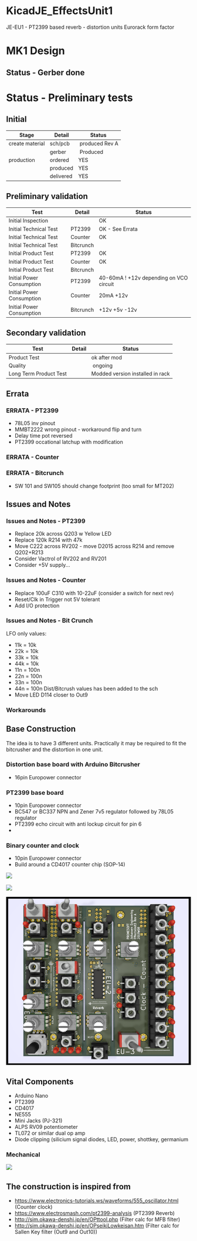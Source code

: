 # KicadJE_EffectsUnit1
JE-EU1 - PT2399 based reverb - distortion units
Eurorack form factor

# MK1 Design
## Status - Gerber done
# Status - Preliminary tests
## Initial 
| Stage  | Detail | Status |
| ------------- | ------------- | ------------- |
| create material  | sch/pcb | produced Rev A  |
| | gerber | Produced |
| production  | ordered  | YES |
|  | produced | YES |
|  | delivered | YES |
## Preliminary validation
| Test  | Detail | Status |
| ------------- | ------------- | ------------- |
| Initial Inspection |  | OK |
| Initial Technical Test | PT2399 | OK - See Errata |
| Initial Technical Test | Counter  | OK |
| Initial Technical Test | Bitcrunch |  |
| Initial Product Test | PT2399 | OK |
| Initial Product Test | Counter | OK |
| Initial Product Test | Bitcrunch  |  |
| Initial Power Consumption | PT2399 | 40-60mA ! +12v depending on VCO circuit |
| Initial Power Consumption | Counter | 20mA +12v  |
| Initial Power Consumption | Bitcrunch | +12v +5v -12v |

## Secondary validation
| Test  | Detail | Status |
| ------------- | ------------- |------------- |
| Product Test |  | ok after mod |
| Quality |  | ongoing |
| Long Term Product Test | | Modded version installed in rack |

## Errata
### ERRATA - PT2399
 * 78L05 inv pinout
 * MMBT2222 wrong pinout - workaround flip and turn
 * Delay time pot reversed
 * PT2399 occational latchup with modification
### ERRATA - Counter
### ERRATA - Bitcrunch
 * SW 101 and SW105 should change footprint (too small for MT202)
## Issues and Notes
### Issues and Notes - PT2399
 * Replace 20k across Q203 w Yellow LED
 * Replace 120k R214 with 47k
 * Move C222 across RV202 - move D2015 across R214 and remove Q202+R213
 * Consider Vactrol of RV202 and RV201
 * Consider +5V supply...
### Issues and Notes - Counter
 * Replace 100uF C310 with 10-22uF (consider a switch for next rev)
 * Reset/Clk in Trigger not 5V tolerant
 * Add I/O protection

### Issues and Notes - Bit Crunch
LFO only values:
 * 11k = 10k
 * 22k = 10k
 * 33k = 10k
 * 44k = 10k
 * 11n = 100n
 * 22n = 100n
 * 33n = 100n
 * 44n = 100n
Dist/Bitcrush values has been added to the sch
 * Move LED D114 closer to Out9

### Workarounds

## Base Construction 
The idea is to have 3 different units.
Practically it may be required to fit the bitcrusher and the distortion in one unit.
### Distortion base board with Arduino Bitcrusher
 - 16pin Europower connector
### PT2399 base board 
 - 10pin Europower connector
 - BC547 or BC337 NPN and Zener 7v5 regulator followed by 78L05 regulator
 - PT2399 echo circuit with anti lockup circuit for pin 6
 - 
### Binary counter and clock
 - 10pin Europower connector
 - Build around a CD4017 counter chip (SOP-14)
 
![](KicadJE-EU1-MK1-RevA-Schematic.png) 
 
![](KicadJE-EU1-MK1-RevA-Top3D.png)

![](KicadJE-EffectsUnit1_3D2.png)

## Vital Components
 - Arduino Nano
 - PT2399
 - CD4017
 - NE555
 - Mini Jacks (PJ-321) 
 - ALPS RV09 potentiometer
 - TL072 or similar dual op amp
 - Diode clipping (silicium signal diodes, LED, power, shottkey, germanium
 
### Mechanical
![](EU1-MK1-mechanical.png)

The construction is inspired from
-----------------------------------------------------
 - https://www.electronics-tutorials.ws/waveforms/555_oscillator.html (Counter clock)
 - https://www.electrosmash.com/pt2399-analysis (PT2399 Reverb)
 - http://sim.okawa-denshi.jp/en/OPttool.php (Filter calc for MFB filter)
 - http://sim.okawa-denshi.jp/en/OPseikiLowkeisan.htm (Filter calc for Sallen Key filter (Out9 and Out10))
